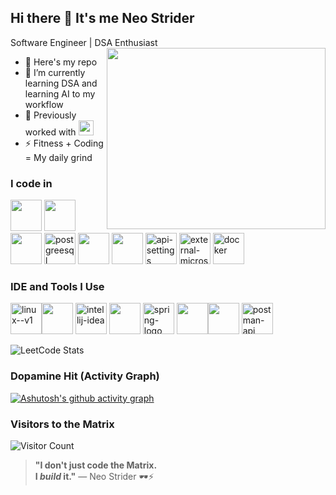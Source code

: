 ## Hi there 👋 It's me Neo Strider 

Software Engineer | DSA Enthusiast
<img align="right" width="350" height="290" src="https://i.pinimg.com/originals/47/f0/34/47f0342cec72b800463bf003eac1257e.gif">
- 🔭 Here's my repo                                                 
- 🌱 I’m currently learning DSA and learning AI to my workflow
- 💼 Previously worked with <img src="https://upload.wikimedia.org/wikipedia/commons/a/a0/Wipro_Primary_Logo_Color_RGB.svg" height="24" width="24">
- ⚡ Fitness + Coding = My daily grind


### I code in
<img height="50" width="50" src="https://img.icons8.com/color/48/000000/html-5.png" /> <img height="50" width="50" src="https://img.icons8.com/color/48/000000/css3.png" /> 
<img height="50" width="50" src="https://img.icons8.com/color/48/000000/javascript.png"/>
<img width="50" height="50" src="https://img.icons8.com/color/48/postgreesql.png" alt="postgreesql"/>
<img height="50" width="50" src="https://img.icons8.com/color/48/000000/java-coffee-cup-logo.png" />
<img height="50" width="50" src="https://img.icons8.com/color/48/000000/spring-logo.png"/>
<img width="50" height="50" src="https://img.icons8.com/nolan/64/api-settings.png" alt="api-settings"/>
<img width="50" height="50" src="https://img.icons8.com/external-soft-fill-juicy-fish/60/external-microservice-microservices-soft-fill-soft-fill-juicy-fish.png" alt="external-microservice-microservices-soft-fill-soft-fill-juicy-fish"/>
<img width="50" height="50" src="https://img.icons8.com/fluency/48/docker.png" alt="docker"/>


### IDE and Tools I Use
<img width="50" height="50" src="https://img.icons8.com/color/48/linux--v1.png" alt="linux--v1"/><img height="50" width="50" src="https://img.icons8.com/color/48/000000/visual-studio-code-2019.png"/> <img width="50" height="50" src="https://img.icons8.com/color/48/intellij-idea.png" alt="intellij-idea"/> <img height="50" width="50" src="https://img.icons8.com/color/50/000000/git.png"/> <img width="50" height="50" src="https://img.icons8.com/office/40/spring-logo.png" alt="spring-logo"/> <img height="50" src="https://img.icons8.com/officel/480/null/java-eclipse.png"/><img height="50" src="https://img.icons8.com/color/480/null/notion--v1.png" /> 
<img width="50" height="50" src="https://img.icons8.com/dusk/64/postman-api.png" alt="postman-api"/>

![LeetCode Stats](https://leetcard.jacoblin.cool/neo124?theme=dark&font=Noto%20Sans%20Mahajani&ext=heatmap)

### Dopamine Hit (Activity Graph)
[![Ashutosh's github activity graph](https://github-readme-activity-graph.vercel.app/graph?username=yerus1&bg_color=000000&color=ffffff&line=04ff00&point=ffffff&area=true&hide_border=true)](https://github.com/ashutosh00710/github-readme-activity-graph)

### Visitors to the Matrix
![Visitor Count](https://profile-counter.glitch.me/yerus1/count.svg)

> **"I don't just code the Matrix.  
> I *build* it."** — Neo Strider 🕶️⚡
